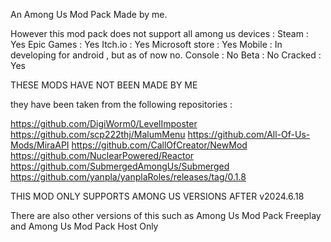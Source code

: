 An Among Us Mod Pack Made by me.

However this mod pack does not support all among us devices :
Steam : Yes
Epic Games : Yes
Itch.io : Yes
Microsoft store : Yes
Mobile : In developing for android , but as of now no.
Console : No
Beta : No
Cracked : Yes

THESE MODS HAVE NOT BEEN MADE BY ME

they have been taken from the following repositories :

https://github.com/DigiWorm0/LevelImposter
https://github.com/scp222thj/MalumMenu
https://github.com/All-Of-Us-Mods/MiraAPI
https://github.com/CallOfCreator/NewMod
https://github.com/NuclearPowered/Reactor
https://github.com/SubmergedAmongUs/Submerged
https://github.com/yanpla/yanplaRoles/releases/tag/0.1.8

THIS MOD ONLY SUPPORTS AMONG US VERSIONS AFTER v2024.6.18

There are also other versions of this such as Among Us Mod Pack Freeplay and Among Us Mod Pack Host Only

